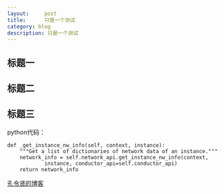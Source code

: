 ```yaml
---
layout:     post
title:      只是一个测试
category: blog
description: 只是一个测试
---
```


## 标题一

## 标题二

## 标题三

python代码：

	def _get_instance_nw_info(self, context, instance):
        """Get a list of dictionaries of network data of an instance."""
        network_info = self.network_api.get_instance_nw_info(context,
                instance, conductor_api=self.conductor_api)
        return network_info
		
[孔令贤的博客](http://blog.csdn.net/lynn_kong)
